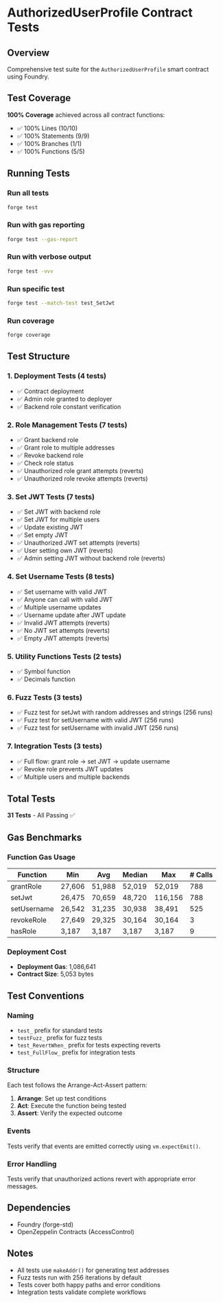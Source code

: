 # AuthorizedUserProfile Contract Tests

## Overview

Comprehensive test suite for the `AuthorizedUserProfile` smart contract using Foundry.

## Test Coverage

**100% Coverage** achieved across all contract functions:

- ✅ 100% Lines (10/10)
- ✅ 100% Statements (9/9)
- ✅ 100% Branches (1/1)
- ✅ 100% Functions (5/5)

## Running Tests

### Run all tests

```bash
forge test
```

### Run with gas reporting

```bash
forge test --gas-report
```

### Run with verbose output

```bash
forge test -vvv
```

### Run specific test

```bash
forge test --match-test test_SetJwt
```

### Run coverage

```bash
forge coverage
```

## Test Structure

### 1. Deployment Tests (4 tests)

- ✅ Contract deployment
- ✅ Admin role granted to deployer
- ✅ Backend role constant verification

### 2. Role Management Tests (7 tests)

- ✅ Grant backend role
- ✅ Grant role to multiple addresses
- ✅ Revoke backend role
- ✅ Check role status
- ✅ Unauthorized role grant attempts (reverts)
- ✅ Unauthorized role revoke attempts (reverts)

### 3. Set JWT Tests (7 tests)

- ✅ Set JWT with backend role
- ✅ Set JWT for multiple users
- ✅ Update existing JWT
- ✅ Set empty JWT
- ✅ Unauthorized JWT set attempts (reverts)
- ✅ User setting own JWT (reverts)
- ✅ Admin setting JWT without backend role (reverts)

### 4. Set Username Tests (8 tests)

- ✅ Set username with valid JWT
- ✅ Anyone can call with valid JWT
- ✅ Multiple username updates
- ✅ Username update after JWT update
- ✅ Invalid JWT attempts (reverts)
- ✅ No JWT set attempts (reverts)
- ✅ Empty JWT attempts (reverts)

### 5. Utility Functions Tests (2 tests)

- ✅ Symbol function
- ✅ Decimals function

### 6. Fuzz Tests (3 tests)

- ✅ Fuzz test for setJwt with random addresses and strings (256 runs)
- ✅ Fuzz test for setUsername with valid JWT (256 runs)
- ✅ Fuzz test for setUsername with invalid JWT (256 runs)

### 7. Integration Tests (3 tests)

- ✅ Full flow: grant role → set JWT → update username
- ✅ Revoke role prevents JWT updates
- ✅ Multiple users and multiple backends

## Total Tests

**31 Tests** - All Passing ✅

## Gas Benchmarks

### Function Gas Usage

| Function    | Min    | Avg    | Median | Max     | # Calls |
| ----------- | ------ | ------ | ------ | ------- | ------- |
| grantRole   | 27,606 | 51,988 | 52,019 | 52,019  | 788     |
| setJwt      | 26,475 | 70,659 | 48,720 | 116,156 | 788     |
| setUsername | 26,542 | 31,235 | 30,938 | 38,491  | 525     |
| revokeRole  | 27,649 | 29,325 | 30,164 | 30,164  | 3       |
| hasRole     | 3,187  | 3,187  | 3,187  | 3,187   | 9       |

### Deployment Cost

- **Deployment Gas**: 1,086,641
- **Contract Size**: 5,053 bytes

## Test Conventions

### Naming

- `test_` prefix for standard tests
- `testFuzz_` prefix for fuzz tests
- `test_RevertWhen_` prefix for tests expecting reverts
- `test_FullFlow_` prefix for integration tests

### Structure

Each test follows the Arrange-Act-Assert pattern:

1. **Arrange**: Set up test conditions
2. **Act**: Execute the function being tested
3. **Assert**: Verify the expected outcome

### Events

Tests verify that events are emitted correctly using `vm.expectEmit()`.

### Error Handling

Tests verify that unauthorized actions revert with appropriate error messages.

## Dependencies

- Foundry (forge-std)
- OpenZeppelin Contracts (AccessControl)

## Notes

- All tests use `makeAddr()` for generating test addresses
- Fuzz tests run with 256 iterations by default
- Tests cover both happy paths and error conditions
- Integration tests validate complete workflows
